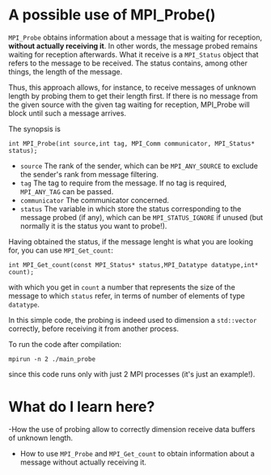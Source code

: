 # A possible use of MPI_Probe()

`MPI_Probe` obtains information about a message that is waiting for reception, **without actually receiving it**. In other words, the message probed remains waiting for reception afterwards. What it receive is a `MPI_Status` object that refers to the message to be received. The status contains, among other things, the length of the message. 

Thus, this approach allows, for instance, to receive messages of unknown length by probing them to get their length first. If there is no message from the given source with the given tag waiting for reception, MPI_Probe will block until such a message arrives.

The synopsis is 

	int MPI_Probe(int source,int tag, MPI_Comm communicator, MPI_Status* status);
	
- `source`  The rank of the sender, which can be `MPI_ANY_SOURCE` to exclude the sender's rank from message filtering.
- `tag` The tag to require from the message. If no tag is required, `MPI_ANY_TAG` can be passed.
- `communicator` The communicator concerned.
- `status` The variable in which store the status corresponding to the message probed (if any), which can be `MPI_STATUS_IGNORE` if unused (but normally it is the status you want to probe!).

Having obtained the status, if the message lenght is what you are looking for, you can use `MPI_Get_count`:

	int MPI_Get_count(const MPI_Status* status,MPI_Datatype datatype,int* count);

with which you get in `count` a number that represents the size of the message to which `status` refer, in terms of number of elements of type `datatype`.

In this simple code, the probing is indeed used to dimension a `std::vector` correctly, before receiving it from another process.

To run the code after compilation:

	mpirun -n 2 ./main_probe

since this code runs only with just 2 MPI processes (it's just an example!).

# What do I learn here?

-How the use of probing allow to correctly dimension receive data buffers of unknown length.
- How to use `MPI_Probe` and `MPI_Get_count` to obtain information about a message without actually receiving it.



